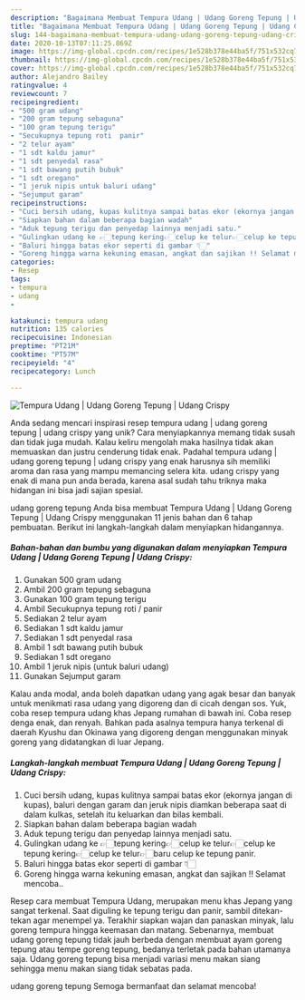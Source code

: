 ```yaml
---
description: "Bagaimana Membuat Tempura Udang | Udang Goreng Tepung | Udang Crispy, Lezat Sekali"
title: "Bagaimana Membuat Tempura Udang | Udang Goreng Tepung | Udang Crispy, Lezat Sekali"
slug: 144-bagaimana-membuat-tempura-udang-udang-goreng-tepung-udang-crispy-lezat-sekali
date: 2020-10-13T07:11:25.869Z
image: https://img-global.cpcdn.com/recipes/1e528b378e44ba5f/751x532cq70/tempura-udang-udang-goreng-tepung-udang-crispy-foto-resep-utama.jpg
thumbnail: https://img-global.cpcdn.com/recipes/1e528b378e44ba5f/751x532cq70/tempura-udang-udang-goreng-tepung-udang-crispy-foto-resep-utama.jpg
cover: https://img-global.cpcdn.com/recipes/1e528b378e44ba5f/751x532cq70/tempura-udang-udang-goreng-tepung-udang-crispy-foto-resep-utama.jpg
author: Alejandro Bailey
ratingvalue: 4
reviewcount: 7
recipeingredient:
- "500 gram udang"
- "200 gram tepung sebaguna"
- "100 gram tepung terigu"
- "Secukupnya tepung roti  panir"
- "2 telur ayam"
- "1 sdt kaldu jamur"
- "1 sdt penyedal rasa"
- "1 sdt bawang putih bubuk"
- "1 sdt oregano"
- "1 jeruk nipis untuk baluri udang"
- "Sejumput garam"
recipeinstructions:
- "Cuci bersih udang, kupas kulitnya sampai batas ekor (ekornya jangan di kupas), baluri dengan garam dan jeruk nipis diamkan beberapa saat di dalam kulkas, setelah itu keluarkan dan bilas kembali."
- "Siapkan bahan dalam beberapa bagian wadah"
- "Aduk tepung terigu dan penyedap lainnya menjadi satu."
- "Gulingkan udang ke 👉🏻tepung kering👉🏻celup ke telur👉🏻celup ke tepung kering👉🏻celup ke telur👉🏻baru celup ke tepung panir."
- "Baluri hingga batas ekor seperti di gambar 👇🏻"
- "Goreng hingga warna kekuning emasan, angkat dan sajikan !! Selamat mencoba.."
categories:
- Resep
tags:
- tempura
- udang
- 

katakunci: tempura udang  
nutrition: 135 calories
recipecuisine: Indonesian
preptime: "PT21M"
cooktime: "PT57M"
recipeyield: "4"
recipecategory: Lunch

---
```



![Tempura Udang | Udang Goreng Tepung | Udang Crispy](https://img-global.cpcdn.com/recipes/1e528b378e44ba5f/751x532cq70/tempura-udang-udang-goreng-tepung-udang-crispy-foto-resep-utama.jpg)

Anda sedang mencari inspirasi resep tempura udang | udang goreng tepung | udang crispy yang unik? Cara menyiapkannya memang tidak susah dan tidak juga mudah. Kalau keliru mengolah maka hasilnya tidak akan memuaskan dan justru cenderung tidak enak. Padahal tempura udang | udang goreng tepung | udang crispy yang enak harusnya sih memiliki aroma dan rasa yang mampu memancing selera kita.
 udang crispy yang enak di mana pun anda berada, karena asal sudah tahu triknya maka hidangan ini bisa jadi sajian spesial.


 udang goreng tepung  Anda bisa membuat Tempura Udang | Udang Goreng Tepung | Udang Crispy menggunakan 11 jenis bahan dan 6 tahap pembuatan. Berikut ini langkah-langkah dalam menyiapkan hidangannya.

<!--inarticleads1-->

##### Bahan-bahan dan bumbu yang digunakan dalam menyiapkan Tempura Udang | Udang Goreng Tepung | Udang Crispy:

1. Gunakan 500 gram udang
1. Ambil 200 gram tepung sebaguna
1. Gunakan 100 gram tepung terigu
1. Ambil Secukupnya tepung roti / panir
1. Sediakan 2 telur ayam
1. Sediakan 1 sdt kaldu jamur
1. Sediakan 1 sdt penyedal rasa
1. Ambil 1 sdt bawang putih bubuk
1. Sediakan 1 sdt oregano
1. Ambil 1 jeruk nipis (untuk baluri udang)
1. Gunakan Sejumput garam


Kalau anda modal, anda boleh dapatkan udang yang agak besar dan banyak untuk menikmati rasa udang yang digoreng dan di cicah dengan sos. Yuk, coba resep tempura udang khas Jepang rumahan di bawah ini. Coba resep denga enak, dan renyah. Bahkan pada asalnya tempura hanya terkenal di daerah Kyushu dan Okinawa yang digoreng dengan menggunakan minyak goreng yang didatangkan di luar Jepang. 

<!--inarticleads2-->

##### Langkah-langkah membuat Tempura Udang | Udang Goreng Tepung | Udang Crispy:

1. Cuci bersih udang, kupas kulitnya sampai batas ekor (ekornya jangan di kupas), baluri dengan garam dan jeruk nipis diamkan beberapa saat di dalam kulkas, setelah itu keluarkan dan bilas kembali.
1. Siapkan bahan dalam beberapa bagian wadah
1. Aduk tepung terigu dan penyedap lainnya menjadi satu.
1. Gulingkan udang ke 👉🏻tepung kering👉🏻celup ke telur👉🏻celup ke tepung kering👉🏻celup ke telur👉🏻baru celup ke tepung panir.
1. Baluri hingga batas ekor seperti di gambar 👇🏻
1. Goreng hingga warna kekuning emasan, angkat dan sajikan !! Selamat mencoba..


Resep cara membuat Tempura Udang, merupakan menu khas Jepang yang sangat terkenal. Saat diguling ke tepung terigu dan panir, sambil ditekan-tekan agar menempel ya. Terakhir siapkan wajan dan panaskan minyak, lalu goreng tempura hingga keemasan dan matang. Sebenarnya, membuat udang goreng tepung tidak jauh berbeda dengan membuat ayam goreng tepung atau tempe goreng tepung, bedanya terletak pada bahan utamanya saja. Udang goreng tepung bisa menjadi variasi menu makan siang sehingga menu makan siang tidak sebatas pada. 

 udang goreng tepung  Semoga bermanfaat dan selamat mencoba!
